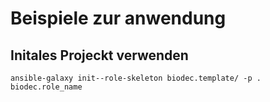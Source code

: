# Beispiele zur anwendung

## Initales Projeckt verwenden

`ansible-galaxy init--role-skeleton biodec.template/ -p . biodec.role_name`